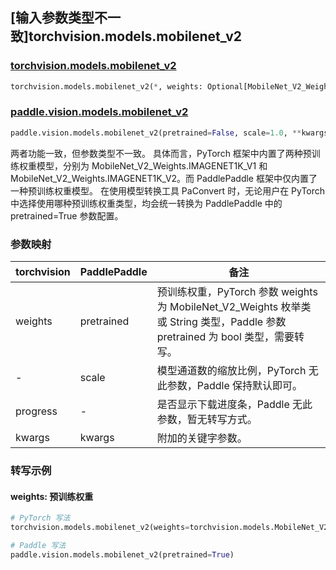 ## [输入参数类型不一致]torchvision.models.mobilenet_v2

### [torchvision.models.mobilenet_v2](https://pytorch.org/vision/stable/models/generated/torchvision.models.mobilenet_v2.html)

```python
torchvision.models.mobilenet_v2(*, weights: Optional[MobileNet_V2_Weights] = None, progress: bool = True, **kwargs: Any)
```

### [paddle.vision.models.mobilenet_v2](https://www.paddlepaddle.org.cn/documentation/docs/zh/api/paddle/vision/models/mobilenet_v2_cn.html)

```python
paddle.vision.models.mobilenet_v2(pretrained=False, scale=1.0, **kwargs)
```

两者功能一致，但参数类型不一致。 具体而言，PyTorch 框架中内置了两种预训练权重模型，分别为 MobileNet_V2_Weights.IMAGENET1K_V1 和 MobileNet_V2_Weights.IMAGENET1K_V2。而 PaddlePaddle 框架中仅内置了一种预训练权重模型。
在使用模型转换工具 PaConvert 时，无论用户在 PyTorch 中选择使用哪种预训练权重类型，均会统一转换为 PaddlePaddle 中的 pretrained=True 参数配置。

### 参数映射

| torchvision | PaddlePaddle | 备注 |
| ----------- | ------------ | ---- |
| weights     | pretrained   | 预训练权重，PyTorch 参数 weights 为 MobileNet_V2_Weights 枚举类或 String 类型，Paddle 参数 pretrained 为 bool 类型，需要转写。|
| -           | scale        | 模型通道数的缩放比例，PyTorch 无此参数，Paddle 保持默认即可。 |
| progress    | -            | 是否显示下载进度条，Paddle 无此参数，暂无转写方式。|
| kwargs      | kwargs       | 附加的关键字参数。|

### 转写示例
#### weights: 预训练权重
```python
# PyTorch 写法
torchvision.models.mobilenet_v2(weights=torchvision.models.MobileNet_V2_Weights.DEFAULT)

# Paddle 写法
paddle.vision.models.mobilenet_v2(pretrained=True)
```

